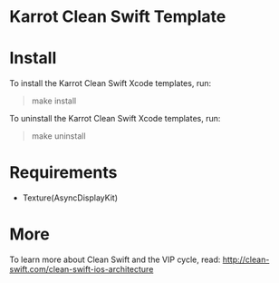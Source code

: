 # Karrot Clean Swift Template

# Install
To install the Karrot Clean Swift Xcode templates, run:

> make install

To uninstall the Karrot Clean Swift Xcode templates, run:

> make uninstall

# Requirements
- Texture(AsyncDisplayKit)

# More
To learn more about Clean Swift and the VIP cycle, read:
http://clean-swift.com/clean-swift-ios-architecture
